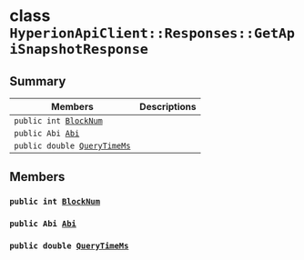 # class `HyperionApiClient::Responses::GetApiSnapshotResponse` 

## Summary

 Members                        | Descriptions                                
--------------------------------|---------------------------------------------
`public int `[`BlockNum`](#class_hyperion_api_client_1_1_responses_1_1_get_api_snapshot_response_1a5c75360929c5cb4353443f5c28de94dd) | 
`public Abi `[`Abi`](#class_hyperion_api_client_1_1_responses_1_1_get_api_snapshot_response_1aa84f289bd4484628fdcf79ed37202521) | 
`public double `[`QueryTimeMs`](#class_hyperion_api_client_1_1_responses_1_1_get_api_snapshot_response_1aaed05a434b4de2c0ca564fe4e3d8a2ec) | 

## Members

### `public int `[`BlockNum`](#class_hyperion_api_client_1_1_responses_1_1_get_api_snapshot_response_1a5c75360929c5cb4353443f5c28de94dd) 

### `public Abi `[`Abi`](#class_hyperion_api_client_1_1_responses_1_1_get_api_snapshot_response_1aa84f289bd4484628fdcf79ed37202521) 

### `public double `[`QueryTimeMs`](#class_hyperion_api_client_1_1_responses_1_1_get_api_snapshot_response_1aaed05a434b4de2c0ca564fe4e3d8a2ec) 

